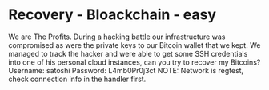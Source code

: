 # Recovery - Bloackchain - easy

We are The Profits. During a hacking battle our infrastructure was compromised as were the private keys to our Bitcoin wallet that we kept.
We managed to track the hacker and were able to get some SSH credentials into one of his personal cloud instances, can you try to recover my Bitcoins?
Username: satoshi
Password: L4mb0Pr0j3ct
NOTE: Network is regtest, check connection info in the handler first.